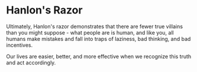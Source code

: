 # Hanlon's Razor

Ultimately, Hanlon's razor demonstrates that there are fewer true villains than you might suppose - what people are is human, and like you, all humans make mistakes and fall into traps of laziness, bad thinking, and bad incentives. 

Our lives are easier, better, and more effective when we recognize this truth and act accordingly.

